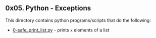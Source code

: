 ## 0x05. Python - Exceptions
This directory contains python programs/scripts that do the following:
- [0-safe_print_list.py](0-safe_print_list.py) - prints `x` elements of a list
